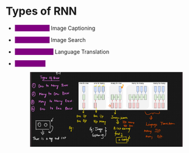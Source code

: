 # Types of RNN

* <mark style="color:purple;background-color:purple;">**One to Many:**</mark> Image Captioning
* <mark style="color:purple;background-color:purple;">**Many to One:**</mark> Image Search
* <mark style="color:purple;background-color:purple;">**Many to Many:**</mark> Language Translation
*   <mark style="color:purple;background-color:purple;">**One to One:**</mark>&#x20;

    <figure><img src=".gitbook/assets/image (54).png" alt=""><figcaption></figcaption></figure>
